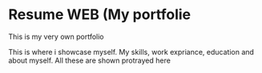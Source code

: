 # Resume WEB (My portfolie
 This is my very own portfolio

This is where i showcase myself. My skills, work expriance, education and about myself. All these are shown protrayed here